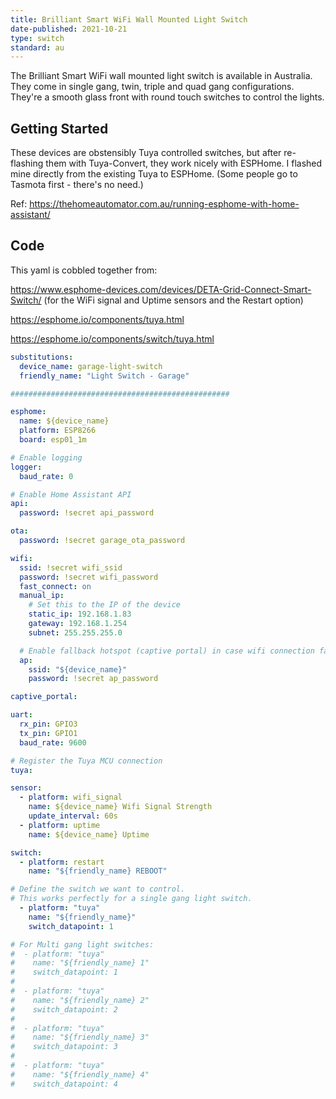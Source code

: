 ```yaml
---
title: Brilliant Smart WiFi Wall Mounted Light Switch
date-published: 2021-10-21
type: switch
standard: au
---
```


The Brilliant Smart WiFi wall mounted light switch is available in Australia. They come in single gang, twin, triple and quad gang configurations. They're a smooth glass front with round touch switches to control the lights. 

## Getting Started

These devices are obstensibly Tuya controlled switches, but after re-flashing them with Tuya-Convert, they work nicely with ESPHome.
I flashed mine directly from the existing Tuya to ESPHome. (Some people go to Tasmota first - there's no need.)

Ref:  https://thehomeautomator.com.au/running-esphome-with-home-assistant/

## Code

This yaml is cobbled together from:

https://www.esphome-devices.com/devices/DETA-Grid-Connect-Smart-Switch/ (for the WiFi signal and Uptime sensors and the Restart option)
    
https://esphome.io/components/tuya.html
    
https://esphome.io/components/switch/tuya.html



```yaml
substitutions:
  device_name: garage-light-switch
  friendly_name: "Light Switch - Garage"

#################################################

esphome:
  name: ${device_name}
  platform: ESP8266
  board: esp01_1m

# Enable logging
logger:
  baud_rate: 0

# Enable Home Assistant API
api:
  password: !secret api_password

ota:
  password: !secret garage_ota_password

wifi:
  ssid: !secret wifi_ssid
  password: !secret wifi_password
  fast_connect: on
  manual_ip:
    # Set this to the IP of the device
    static_ip: 192.168.1.83
    gateway: 192.168.1.254
    subnet: 255.255.255.0

  # Enable fallback hotspot (captive portal) in case wifi connection fails
  ap:
    ssid: "${device_name}"
    password: !secret ap_password

captive_portal:

uart:
  rx_pin: GPIO3
  tx_pin: GPIO1
  baud_rate: 9600

# Register the Tuya MCU connection
tuya:

sensor:
  - platform: wifi_signal
    name: ${device_name} Wifi Signal Strength
    update_interval: 60s
  - platform: uptime
    name: ${device_name} Uptime

switch:
  - platform: restart
    name: "${friendly_name} REBOOT"

# Define the switch we want to control.
# This works perfectly for a single gang light switch.
  - platform: "tuya"
    name: "${friendly_name}"
    switch_datapoint: 1

# For Multi gang light switches:
#  - platform: "tuya"
#    name: "${friendly_name} 1"
#    switch_datapoint: 1
#
#  - platform: "tuya"
#    name: "${friendly_name} 2"
#    switch_datapoint: 2
#
#  - platform: "tuya"
#    name: "${friendly_name} 3"
#    switch_datapoint: 3
#
#  - platform: "tuya"
#    name: "${friendly_name} 4"
#    switch_datapoint: 4
```
